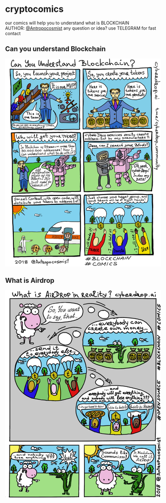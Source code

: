 # cryptocomics
our comics will help you to understand what is BLOCKCHAIN  
AUTHOR: [@Antropocosmist](https://t.me/Antropocosmist)
any question or idea? use TELEGRAM for fast contact  

## Can you understand Blockchain
![Can you understand Blockchain](Can_you_understand_blockchain.jpg)


## What is Airdrop
![What is Airdrop](What_is_Airdrop.jpg)

